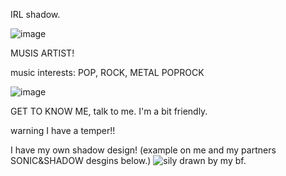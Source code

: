 IRL shadow. 


![image](https://github.com/IRLSHADZS/IRLSHADZS/assets/125523593/29773054-11b8-4c07-89ec-7524edf0e5b3)

MUSIS ARTIST!

music interests: POP, ROCK, METAL POPROCK

![image](https://github.com/IRLSHADZS/IRLSHADZS/assets/125523593/8bec883f-0958-43f9-9831-91a0d1d6ceec)

GET TO KNOW ME, talk to me. I'm a bit friendly. 

warning I have a temper!!

I have my own shadow design!  (example on me and my partners SONIC&SHADOW desgins below.)
![sily](https://github.com/IRLSHADZS/IRLSHADZS/assets/125523593/4ebe2b67-cf3d-4dc5-996f-3a7d46d04799)
drawn by my bf.
